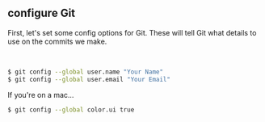 ##  configure Git

First, let's set some config options for Git.
These will tell Git what details to use on the commits we make.

<br/>

```bash
$ git config --global user.name "Your Name"
$ git config --global user.email "Your Email"
```

If you're on a mac...

```bash
$ git config --global color.ui true
```